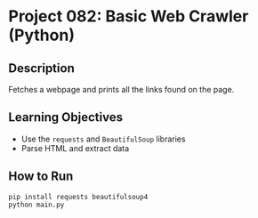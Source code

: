 # Project 082: Basic Web Crawler (Python)

## Description
Fetches a webpage and prints all the links found on the page.

## Learning Objectives
- Use the `requests` and `BeautifulSoup` libraries
- Parse HTML and extract data

## How to Run
```
pip install requests beautifulsoup4
python main.py
```
